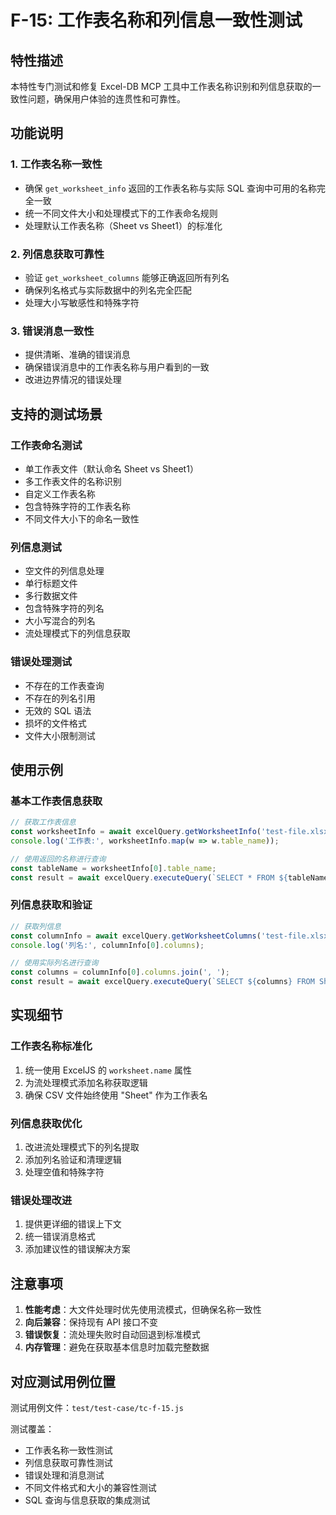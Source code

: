 # F-15: 工作表名称和列信息一致性测试

## 特性描述

本特性专门测试和修复 Excel-DB MCP 工具中工作表名称识别和列信息获取的一致性问题，确保用户体验的连贯性和可靠性。

## 功能说明

### 1. 工作表名称一致性
- 确保 `get_worksheet_info` 返回的工作表名称与实际 SQL 查询中可用的名称完全一致
- 统一不同文件大小和处理模式下的工作表命名规则
- 处理默认工作表名称（Sheet vs Sheet1）的标准化

### 2. 列信息获取可靠性
- 验证 `get_worksheet_columns` 能够正确返回所有列名
- 确保列名格式与实际数据中的列名完全匹配
- 处理大小写敏感性和特殊字符

### 3. 错误消息一致性
- 提供清晰、准确的错误消息
- 确保错误消息中的工作表名称与用户看到的一致
- 改进边界情况的错误处理

## 支持的测试场景

### 工作表命名测试
- 单工作表文件（默认命名 Sheet vs Sheet1）
- 多工作表文件的名称识别
- 自定义工作表名称
- 包含特殊字符的工作表名称
- 不同文件大小下的命名一致性

### 列信息测试
- 空文件的列信息处理
- 单行标题文件
- 多行数据文件
- 包含特殊字符的列名
- 大小写混合的列名
- 流处理模式下的列信息获取

### 错误处理测试
- 不存在的工作表查询
- 不存在的列名引用
- 无效的 SQL 语法
- 损坏的文件格式
- 文件大小限制测试

## 使用示例

### 基本工作表信息获取
```javascript
// 获取工作表信息
const worksheetInfo = await excelQuery.getWorksheetInfo('test-file.xlsx');
console.log('工作表:', worksheetInfo.map(w => w.table_name));

// 使用返回的名称进行查询
const tableName = worksheetInfo[0].table_name;
const result = await excelQuery.executeQuery(`SELECT * FROM ${tableName} LIMIT 5`, 'test-file.xlsx');
```

### 列信息获取和验证
```javascript
// 获取列信息
const columnInfo = await excelQuery.getWorksheetColumns('test-file.xlsx');
console.log('列名:', columnInfo[0].columns);

// 使用实际列名进行查询
const columns = columnInfo[0].columns.join(', ');
const result = await excelQuery.executeQuery(`SELECT ${columns} FROM Sheet1`, 'test-file.xlsx');
```

## 实现细节

### 工作表名称标准化
1. 统一使用 ExcelJS 的 `worksheet.name` 属性
2. 为流处理模式添加名称获取逻辑
3. 确保 CSV 文件始终使用 "Sheet" 作为工作表名

### 列信息获取优化
1. 改进流处理模式下的列名提取
2. 添加列名验证和清理逻辑
3. 处理空值和特殊字符

### 错误处理改进
1. 提供更详细的错误上下文
2. 统一错误消息格式
3. 添加建议性的错误解决方案

## 注意事项

1. **性能考虑**：大文件处理时优先使用流模式，但确保名称一致性
2. **向后兼容**：保持现有 API 接口不变
3. **错误恢复**：流处理失败时自动回退到标准模式
4. **内存管理**：避免在获取基本信息时加载完整数据

## 对应测试用例位置

测试用例文件：`test/test-case/tc-f-15.js`

测试覆盖：
- 工作表名称一致性测试
- 列信息获取可靠性测试  
- 错误处理和消息测试
- 不同文件格式和大小的兼容性测试
- SQL 查询与信息获取的集成测试